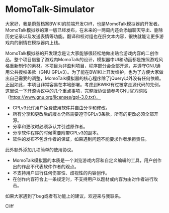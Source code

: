 # MomoTalk-Simulator

大家好，我是蔚蓝档案BWIKI的前端开发Cliff，也是MomoTalk模拟器的开发者。MomoTalk模拟器的第一版已经发布，在未来的一两周内还会添加聊天导出、删除历史记录以及发送表情等功能。翻译和校对组也在肝文本内容，很快就能让更多游戏内的剧情在模拟器内上线。



MomoTalk模拟器的开发理念是让大家能够很轻松地做出贴合游戏内容的二创作品，整个项目借鉴了游戏内MomoTalk的设计，模拟器中UI和动画都是按照游戏风格重新制作的素材。本项目为非盈利项目，程序部分会全部开源，并遵守GNU通用公共授权条款（GNU GPLv3）。为了能在BWIKI上开发维护，也为了方便大家做出自己需要的调整，MomoTalk模拟器的核心程序除了jQuery以外没有任何依赖。正因如此，本项目非常容易在本地部署。考虑到BWIKI有过被拿走源代码的先例，这里说一下开源协议中的几个重点事项，完整版协议请参考GNU官方网站（https://www.gnu.org/licenses/gpl-3.0.txt）。

- GPLv3允许用户免费使用软件并自由分享和修改。
- 所有分享和更改后的版本仍然需要遵守GPLv3条款，所有的更改必须全部开源。
- 分享和更改时必须承认并引述原作者。
- 分享软件程序的时候需要附带GPLv3的副本。
- 软件的发布不包含作者的保证，如果遇到问题不能要求作者承担责任。



此外额外添加几项简单的使用协议。

- MomoTalk模拟器的本质是一个浏览游戏内容和自定义编辑的工具，用户创作出的作品不代表软件作者的观点。
- 不支持用户进行任何伤害性、歧视性的内容创作。
- 在创作内容符合上一条规定时，不支持用户以题材或内容为由对作者进行攻击。



如果大家遇到了bug或者有功能上的建议，欢迎来与我联系。



Cliff
